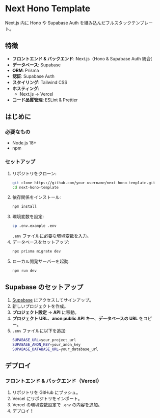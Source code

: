 # Next Hono Template

Next.js 内に Hono や Supabase Auth を組み込んだフルスタックテンプレート。

## 特徴

- **フロントエンド & バックエンド**: Next.js（Hono & Supabase Auth 統合）
- **データベース**: Supabase
- **ORM**: Prisma
- **認証**: Supabase Auth
- **スタイリング**: Tailwind CSS
- **ホスティング**:
  - Next.js → Vercel
- **コード品質管理**: ESLint & Prettier

## はじめに

### 必要なもの

- Node.js 18+
- npm

### セットアップ

1. リポジトリをクローン:
   ```sh
   git clone https://github.com/your-username/next-hono-template.git
   cd next-hono-template
   ```
2. 依存関係をインストール:
   ```sh
   npm install
   ```
3. 環境変数を設定:
   ```sh
   cp .env.example .env
   ```
   `.env` ファイルに必要な環境変数を入力。
4. データベースをセットアップ:
   ```sh
   npx prisma migrate dev
   ```
5. ローカル開発サーバーを起動:
   ```sh
   npm run dev
   ```

## Supabase のセットアップ

1. [Supabase](https://supabase.com/) にアクセスしてサインアップ。
2. 新しいプロジェクトを作成。
3. **プロジェクト設定** → **API** に移動。
4. **プロジェクト URL**、**anon public API キー**、**データベースの URL** をコピー。
5. `.env` ファイルに以下を追加:
   ```sh
   SUPABASE_URL=your_project_url
   SUPABASE_ANON_KEY=your_anon_key
   SUPABASE_DATABASE_URL=your_database_url
   ```

## デプロイ

### フロントエンド & バックエンド（Vercel）

1. リポジトリを GitHub にプッシュ。
2. Vercel にリポジトリをインポート。
3. Vercel の環境変数設定で `.env` の内容を追加。
4. デプロイ！
